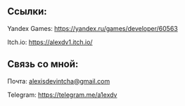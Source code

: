## Ссылки:

Yandex Games: https://yandex.ru/games/developer/60563

Itch.io: https://alexdv1.itch.io/

## Связь со мной:

Почта: alexisdevintcha@gmail.com

Telegram: https://telegram.me/a1exdv

